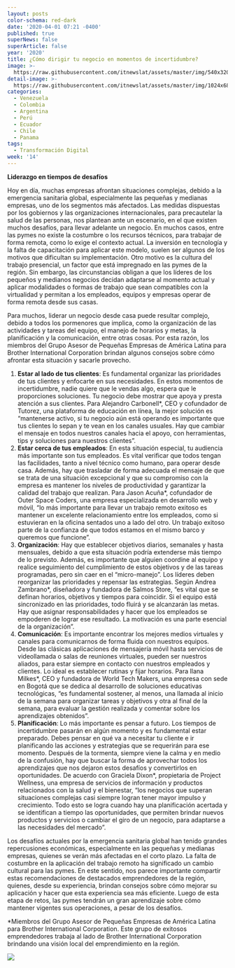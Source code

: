 ```yaml
---
layout: posts
color-schema: red-dark
date: '2020-04-01 07:21 -0400'
published: true
superNews: false
superArticle: false
year: '2020'
title: ¿Cómo dirigir tu negocio en momentos de incertidumbre?
image: >-
  https://raw.githubusercontent.com/itnewslat/assets/master/img/540x320/Lider-p.jpg
detail-image: >-
  https://raw.githubusercontent.com/itnewslat/assets/master/img/1024x680/Lider-g.jpg
categories:
  - Venezuela
  - Colombia
  - Argentina
  - Perú
  - Ecuador
  - Chile
  - Panama
tags:
  - Transformación Digital
week: '14'
---
```

**Liderazgo en tiempos de desafíos**

Hoy en día, muchas empresas afrontan situaciones complejas, debido a la emergencia sanitaria global, especialmente las pequeñas y medianas empresas, uno de los segmentos más afectados. Las medidas dispuestas por los gobiernos y las organizaciones internacionales, para precautelar la salud de las personas, nos plantean ante un escenario, en el que existen muchos desafíos, para llevar adelante un negocio.
En muchos casos, entre las pymes no existe la costumbre o los recursos técnicos, para trabajar de forma remota, como lo exige el contexto actual. La inversión en tecnología y la falta de capacitación para aplicar este modelo, suelen ser algunos de los motivos que dificultan su implementación. Otro motivo es la cultura del trabajo presencial, un factor que está impregnado en las pymes de la región. Sin embargo, las circunstancias obligan a que los líderes de los pequeños y medianos negocios decidan adaptarse al momento actual y aplicar modalidades o formas de trabajo que sean compatibles con la virtualidad y permitan a los empleados, equipos y empresas operar de forma remota desde sus casas.

Para muchos, liderar un negocio desde casa puede resultar complejo, debido a todos los pormenores que implica, como la organización de las actividades y tareas del equipo, el manejo de horarios y metas, la planificación y la comunicación, entre otras cosas. Por esta razón, los miembros del Grupo Asesor de Pequeñas Empresas de América Latina para Brother International Corporation brindan algunos consejos sobre cómo afrontar esta situación y sacarle provecho.

1. **Estar al lado de tus clientes**: Es fundamental organizar las prioridades de tus clientes y enfocarte en sus necesidades. En estos momentos de incertidumbre, nadie quiere que le vendas algo, espera que le proporciones soluciones. Tu negocio debe mostrar que apoya y presta atención a sus clientes. Para Alejandro Carbonell*, CEO y cofundador de Tutorez, una plataforma de educación en línea, la mejor solución es “mantenerse activo, si tu negocio aún está operando es importante que tus clientes lo sepan y te vean en los canales usuales. Hay que cambiar el mensaje en todos nuestros canales hacia el apoyo, con herramientas, tips y soluciones para nuestros clientes”.
1. **Estar cerca de tus empleados**: En esta situación especial, tu audiencia más importante son tus empleados. Es vital verificar que todos tengan las facilidades, tanto a nivel técnico como humano, para operar desde casa. Además, hay que trasladar de forma adecuada el mensaje de que se trata de una situación excepcional y que su compromiso con la empresa es mantener los niveles de productividad y garantizar la calidad del trabajo que realizan. Para Jason Acuña*, cofundador de Outer Space Coders, una empresa especializada en desarrollo web y móvil, “lo más importante para llevar un trabajo remoto exitoso es mantener un excelente relacionamiento entre los empleados, como si estuvieran en la oficina sentados uno a lado del otro. Un trabajo exitoso parte de la confianza de que todos estamos en el mismo barco y queremos que funcione”. 
1. **Organización**: Hay que establecer objetivos diarios, semanales y hasta mensuales, debido a que esta situación podría extenderse más tiempo de lo previsto. Además, es importante que alguien coordine al equipo y realice seguimiento del cumplimiento de estos objetivos y de las tareas programadas, pero sin caer en el “micro-manejo”. Los líderes deben reorganizar las prioridades y repensar las estrategias. Según Andrea Zambrano*, diseñadora y fundadora de Salmos Store, “es vital que se definan horarios, objetivos y tiempos para coincidir. Si el equipo está sincronizado en las prioridades, todo fluirá y se alcanzarán las metas. Hay que asignar responsabilidades y hacer que los empleados se empoderen de lograr ese resultado. La motivación es una parte esencial de la organización”. 
1. **Comunicación**: Es importante encontrar los mejores medios virtuales y canales para comunicarnos de forma fluida con nuestros equipos. Desde las clásicas aplicaciones de mensajería móvil hasta servicios de videollamada o salas de reuniones virtuales, pueden ser nuestros aliados, para estar siempre en contacto con nuestros empleados y clientes. Lo ideal es establecer rutinas y fijar horarios. Para Ilana Milkes*, CEO y fundadora de World Tech Makers, una empresa con sede en Bogotá que se dedica al desarrollo de soluciones educativas tecnológicas, “es fundamental sostener, al menos, una llamada al inicio de la semana para organizar tareas y objetivos y otra al final de la semana, para evaluar la gestión realizada y comentar sobre los aprendizajes obtenidos”.
1. **Planificación**: Lo más importante es pensar a futuro. Los tiempos de incertidumbre pasarán  en algún momento y es fundamental estar preparado. Debes pensar en qué va a necesitar tu cliente e ir planificando las acciones y estrategias que se requerirán para ese momento. Después de la tormenta, siempre viene la calma y en medio de la confusión, hay que buscar la forma de aprovechar todos los aprendizajes que nos dejaron estos desafíos y convertirlos en oportunidades. De acuerdo con Graciela Dixon*, propietaria de Project Wellness, una empresa de servicios de información y productos relacionados con la salud y el bienestar, “los negocios que superan situaciones complejas casi siempre logran tener mayor impulso y crecimiento. Todo esto se logra cuando hay una planificación acertada y se identifican a tiempo las oportunidades, que permiten brindar nuevos productos y servicios o cambiar el giro de un negocio, para adaptarse a las necesidades del mercado”.


Los desafíos actuales por la emergencia sanitaria global han tenido grandes repercusiones económicas, especialmente en las pequeñas y medianas empresas, quienes se verán más afectadas en el corto plazo. La falta de costumbre en la aplicación del trabajo remoto ha significado un cambio cultural para las pymes. En este sentido, nos parece importante compartir estas recomendaciones de destacados emprendedores de la región, quienes, desde su experiencia, brindan consejos sobre cómo mejorar su aplicación y hacer que esta experiencia sea más eficiente. Luego de esta etapa de retos, las pymes tendrán un gran aprendizaje sobre cómo mantener vigentes sus operaciones, a pesar de los desafíos.

*Miembros del Grupo Asesor de Pequeñas Empresas de América Latina para Brother International Corporation. Este grupo de exitosos emprendedores trabaja al lado de Brother International Corporation brindando una visión local del emprendimiento en la región.

<img src="https://tracker.metricool.com/c3po.jpg?hash=56f88a41e39ab42c063cc51676587a04"/>